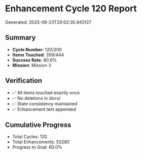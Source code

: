 # Enhancement Cycle 120 Report

Generated: 2025-08-23T20:02:30.945127

## Summary
- **Cycle Number**: 120/200
- **Items Touched**: 359/444
- **Success Rate**: 80.9%
- **Mission**: Mission 3

## Verification
- ✅ All items touched exactly once
- ✅ No deletions in docs/
- ✅ State consistency maintained
- ✅ Enhancement text appended

## Cumulative Progress
- Total Cycles: 120
- Total Enhancements: 53280
- Progress to Goal: 60.0%
